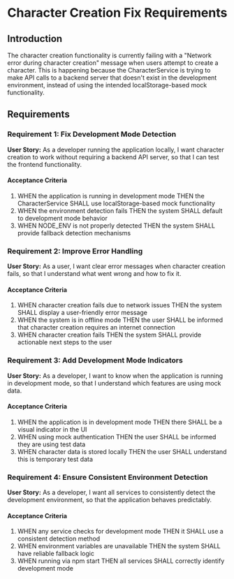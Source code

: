 # Character Creation Fix Requirements

## Introduction

The character creation functionality is currently failing with a "Network error during character creation" message when users attempt to create a character. This is happening because the CharacterService is trying to make API calls to a backend server that doesn't exist in the development environment, instead of using the intended localStorage-based mock functionality.

## Requirements

### Requirement 1: Fix Development Mode Detection

**User Story:** As a developer running the application locally, I want character creation to work without requiring a backend API server, so that I can test the frontend functionality.

#### Acceptance Criteria

1. WHEN the application is running in development mode THEN the CharacterService SHALL use localStorage-based mock functionality
2. WHEN the environment detection fails THEN the system SHALL default to development mode behavior
3. WHEN NODE_ENV is not properly detected THEN the system SHALL provide fallback detection mechanisms

### Requirement 2: Improve Error Handling

**User Story:** As a user, I want clear error messages when character creation fails, so that I understand what went wrong and how to fix it.

#### Acceptance Criteria

1. WHEN character creation fails due to network issues THEN the system SHALL display a user-friendly error message
2. WHEN the system is in offline mode THEN the user SHALL be informed that character creation requires an internet connection
3. WHEN character creation fails THEN the system SHALL provide actionable next steps to the user

### Requirement 3: Add Development Mode Indicators

**User Story:** As a developer, I want to know when the application is running in development mode, so that I understand which features are using mock data.

#### Acceptance Criteria

1. WHEN the application is in development mode THEN there SHALL be a visual indicator in the UI
2. WHEN using mock authentication THEN the user SHALL be informed they are using test data
3. WHEN character data is stored locally THEN the user SHALL understand this is temporary test data

### Requirement 4: Ensure Consistent Environment Detection

**User Story:** As a developer, I want all services to consistently detect the development environment, so that the application behaves predictably.

#### Acceptance Criteria

1. WHEN any service checks for development mode THEN it SHALL use a consistent detection method
2. WHEN environment variables are unavailable THEN the system SHALL have reliable fallback logic
3. WHEN running via npm start THEN all services SHALL correctly identify development mode
